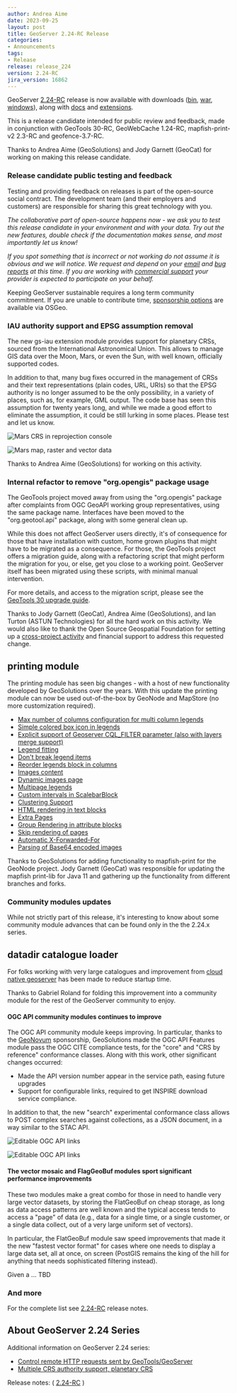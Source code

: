 ```yaml
---
author: Andrea Aime
date: 2023-09-25
layout: post
title: GeoServer 2.24-RC Release
categories:
- Announcements
tags:
- Release
release: release_224
version: 2.24-RC
jira_version: 16862
---
```


GeoServer [2.24-RC](/release/2.24-RC/) release is now available with downloads ([bin](https://sourceforge.net/projects/geoserver/files/GeoServer/2.24-RC/geoserver-2.24-RC-bin.zip/download), [war](https://sourceforge.net/projects/geoserver/files/GeoServer/2.24-RC/geoserver-2.24-RC-war.zip/download), [windows](https://sourceforge.net/projects/geoserver/files/GeoServer/2.24-RC/GeoServer-2.24-RC-winsetup.exe/download)), along with [docs](https://sourceforge.net/projects/geoserver/files/GeoServer/2.24-RC/geoserver-2.24-RC-htmldoc.zip/download) and [extensions](https://sourceforge.net/projects/geoserver/files/GeoServer/2.24-RC/extensions/).

This is a release candidate intended for public review and feedback, made in conjunction with GeoTools 30-RC, GeoWebCache 1.24-RC, mapfish-print-v2 2.3-RC and geofence-3.7-RC.

Thanks to Andrea Aime (GeoSolutions) and Jody Garnett (GeoCat) for working on making this release candidate.

### Release candidate public testing and feedback

Testing and providing feedback on releases is part of the open-source social contract. The development team (and their employers and customers) are responsible for sharing this great technology with you.

*The collaborative part of open-source happens now - we ask you to test this release candidate in your environment and with your data. Try out the new features, double check if the documentation makes sense, and most importantly let us know!*

*If you spot something that is incorrect or not working do not assume it is obvious and we will notice. We request and depend on your [email](https://geoserver.org/comm/) and [bug reports](https://geoserver.org/issues/) at this time. If you are working with [commercial support](https://geoserver.org/support/) your provider is expected to participate on your behalf.*

Keeping GeoServer sustainable requires a long term community commitment. If you are unable to contribute time, [sponsorship options](https://github.com/geoserver/geoserver/wiki/Sponsor) are available via OSGeo.

### IAU authority support and EPSG assumption removal

The new gs-iau extension module provides support for planetary CRSs, sourced from the International Astronomical Union. This allows to manage GIS data over the Moon, Mars, or even the Sun, with well known, officially supported codes.

In addition to that, many bug fixes occurred in the management of CRSs and their text representations (plain codes, URL, URIs) so that the EPSG authority is no longer assumed to be the only possibility, in a variety of places, such as, for example, GML output.
The code base has seen this assumption for twenty years long, and while we made a good effort to eliminate the assumption, it could be still lurking in some places. Please test and let us know.

![Mars CRS in reprojection console](/img/posts/2.24/iau_wkt.png) 

![Mars map, raster and vector data](/img/posts/2.24/mars.png) 

Thanks to Andrea Aime (GeoSolutions) for working on this activity.


### Internal refactor to remove "org.opengis" package usage

The GeoTools project moved away from using the "org.opengis" package after complaints from OGC GeoAPI working group representatives, using
the same package name.
Interfaces have been moved to the "org.geotool.api" package, along with some general clean up.

While this does not affect GeoServer users directly, it's of consequence for those that have installation with custom, home grown plugins
that might have to be migrated as a consequence. For those, the GeoTools project offers a migration guide, along with a refactoring
script that might perform the migration for you, or else, get you close to a working point. GeoServer itself has been migrated
using these scripts, with minimal manual intervention.

For more details, and access to the migration script, please see the [GeoTools 30 upgrade guide](https://docs.geotools.org/stable/userguide/welcome/upgrade.html#geotools-30-x).

Thanks to Jody Garnett (GeoCat), Andrea Aime (GeoSolutions), and Ian Turton (ASTUN Technologies) for all the hard work on this activity.
We would also like to thank the Open Source Geospatial Foundation for setting up a [cross-project activity](https://www.osgeo.org/opengis-harmonization/) and financial support
to address this requested change.

## printing module 

The printing module has seen big changes - with a host of new functionality developed by GeoSolutions over the years. With this update the printing module can now be used out-of-the-box by GeoNode and MapStore (no more customization required).

* [Max number of columns configuration for multi column legends](https://github.com/geosolutions-it/mapfish-print/wiki/Max-number-of-columns-configuration-for-multi-column-legends)
* [Simple colored box icon in legends](https://github.com/geosolutions-it/mapfish-print/wiki/Simple-colored-box-icons)
* [Explicit support of Geoserver CQL_FILTER parameter (also with layers merge support)](https://github.com/geosolutions-it/mapfish-print/wiki/Explicit-support-of-Geoserver-CQL_FILTER-parameter)
* [Legend fitting](https://github.com/geosolutions-it/mapfish-print/wiki/Legend-fitting)
* [Don't break legend items](https://github.com/geosolutions-it/mapfish-print/wiki/Don't-break-legend-items)
* [Reorder legends block in columns](https://github.com/geosolutions-it/mapfish-print/wiki/Reorder-legends-block-in-columns)
* [Images content](https://github.com/geosolutions-it/mapfish-print/wiki/Images-content)
* [Dynamic images page](https://github.com/geosolutions-it/mapfish-print/wiki/Dynamic-images-page)
* [Multipage legends](https://github.com/geosolutions-it/mapfish-print/wiki/Multipage-legends)
* [Custom intervals in ScalebarBlock](https://github.com/geosolutions-it/mapfish-print/wiki/Custom-intervals-in-ScalebarBlock)
* [Clustering Support](https://github.com/geosolutions-it/mapfish-print/wiki/Clustering-Support)
* [HTML rendering in text blocks](https://github.com/geosolutions-it/mapfish-print/wiki/HTML-In-Text-Blocks)
* [Extra Pages](https://github.com/geosolutions-it/mapfish-print/wiki/Extra-Pages)
* [Group Rendering in attribute blocks](https://github.com/geosolutions-it/mapfish-print/wiki/Group-Rendering-In-Attribute-Blocks)
* [Skip rendering of pages](https://github.com/geosolutions-it/mapfish-print/wiki/Skip-Rendering-Of-Pages)
* [Automatic X-Forwarded-For](https://github.com/geosolutions-it/mapfish-print/wiki/X-Forwarded-For)
* [Parsing of Base64 encoded images](https://github.com/geosolutions-it/mapfish-print/wiki/Base64-encoded-images)

Thanks to GeoSolutions for adding functionality to mapfish-print for the GeoNode project. Jody Garnett (GeoCat) was responsible for updating the mapfish print-lib for Java 11 and gathering up the functionality from different branches and forks.

### Community modules updates 

While not strictly part of this release, it's interesting to know about some community module advances that can be found only in the
the 2.24.x series.

## datadir catalogue loader

For folks working with very large catalogues and improvement from [cloud native geoserver](https://github.com/geoserver/geoserver-cloud) has been made to reduce startup time.

Thanks to Gabriel Roland for folding this improvement into a community module for the rest of the GeoServer community to enjoy.


#### OGC API community modules continues to improve

The OGC API community module keeps improving. In particular, thanks to the [GeoNovum](https://www.geonovum.nl/) sponsorship, GeoSolutions made the OGC API Features module pass the OGC CITE compliance tests, for the "core" and "CRS by reference" conformance classes.
Along with this work, other significant changes occurred:

* Made the API version number appear in the service path, easing future upgrades
* Support for configurable links, required to get INSPIRE download service compliance. 

In addition to that, the new "search" experimental conformance class allows to POST complex searches against collections, as a JSON document,
in a way similar to the STAC API.

![Editable OGC API links](/img/posts/2.24/api_features_compliance.png) 

![Editable OGC API links](/img/posts/2.24/ogc_api_links.png) 

#### The vector mosaic and FlagGeoBuf modules sport significant performance improvements

These two modules make a great combo for those in need to handle very large vector datasets, by storing
the FlatGeoBuf on cheap storage, as long as data access patterns are well known and the typical access
tends to access a "page" of data (e.g., data for a single time, or a single customer, or a single data collect,
out of a very large uniform set of vectors).

In particular, the FlatGeoBuf module saw speed improvements that made it the new "fastest vector format"
for cases where one needs to display a large data set, all at once, on screen (PostGIS remains the king
of the hill for anything that needs sophisticated filtering instead).

Given a ... TBD


### And more

For the complete list see [2.24-RC](https://github.com/geoserver/geoserver/releases/tag/2.24-RC) release notes.

## About GeoServer 2.24 Series

Additional information on GeoServer 2.24 series:

* [Control remote HTTP requests sent by GeoTools/GeoServer](https://github.com/geoserver/geoserver/wiki/GSIP-218)
* [Multiple CRS authority support, planetary CRS](https://github.com/geoserver/geoserver/wiki/GSIP-219)

Release notes:
( [2.24-RC](https://github.com/geoserver/geoserver/releases/tag/2.24-RC)
)